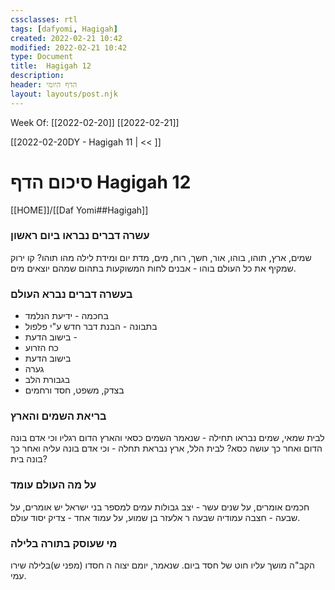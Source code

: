 ```yaml
---
cssclasses: rtl
tags: [dafyomi, Hagigah] 
created: 2022-02-21 10:42
modified: 2022-02-21 10:42
type: Document
title:  Hagigah 12
description:
header: הדף היומי 
layout: layouts/post.njk
---
```

Week Of: [[2022-02-20]]
[[2022-02-21]]

[[2022-02-20DY - Hagigah 11 | << ]] 

# סיכום הדף  Hagigah 12

[[HOME]]/[[Daf Yomi##Hagigah]]

### עשרה דברים נבראו ביום ראשון
שמים, ארץ, תוהו, בוהו, אור, חשך, רוח, מים, מדת יום ומידת לילה
מהו תוהו? קו ירוק שמקיף את כל העולם
בוהו - אבנים לחות המשוקעות בתהום שמהם יוצאים מים.
### בעשרה דברים נברא העולם
- בחכמה - ידיעת הנלמד
- בתבונה - הבנת דבר חדש ע"י פלפול
- בישוב הדעת -
- כח הזרוע
- בישוב הדעת 
- גערה
- בגבורת הלב 
- בצדק, משפט, חסד ורחמים
### בריאת השמים והארץ
לבית שמאי, שמים נבראו תחילה - שנאמר השמים כסאי והארץ הדום רגליו וכי אדם בונה הדום ואחר כך עושה כסא?
לבית הלל, ארץ נבראת תחלה - וכי אדם בונה עליה ואחר כך בונה בית?
### על מה העולם עומד
חכמים אומרים,  על שנים עשר - יצב גבולות עמים למספר בני ישראל
יש אומרים, על שבעה - חצבה עמודיה שבעה
ר אלעזר בן שמוע, על עמוד אחד - צדיק יסוד עולם.
### מי שעוסק בתורה בלילה
הקב"ה מושך עליו חוט של חסד ביום.
שנאמר, יומם יצוה ה חסדו (מפני ש)בלילה שירו עמי.
